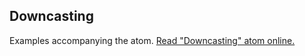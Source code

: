 ## Downcasting

Examples accompanying the atom.
[Read "Downcasting" atom online.](https://stepik.org/lesson/350620/step/1)
